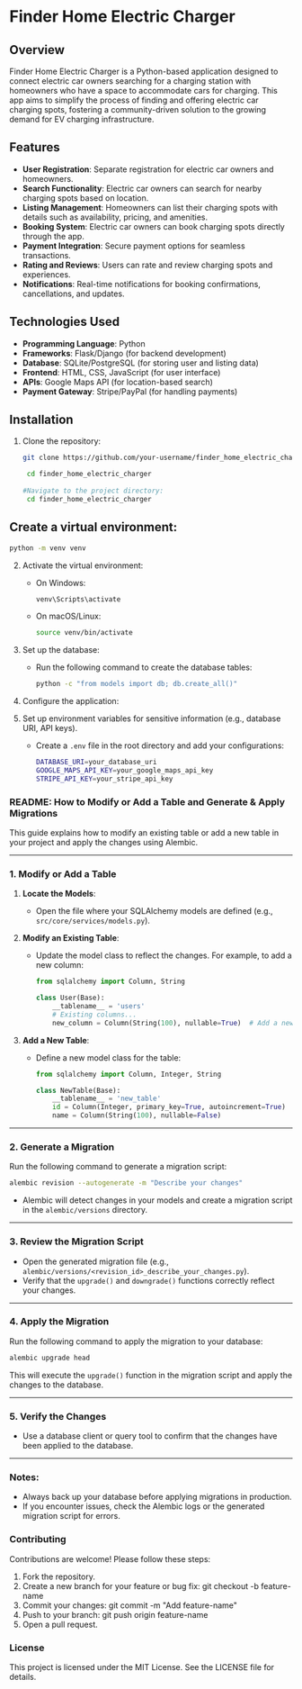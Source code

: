 # Finder Home Electric Charger

## Overview
Finder Home Electric Charger is a Python-based application designed to connect electric car owners searching for a charging station with homeowners who have a space to accommodate cars for charging. This app aims to simplify the process of finding and offering electric car charging spots, fostering a community-driven solution to the growing demand for EV charging infrastructure.

## Features
- **User Registration**: Separate registration for electric car owners and homeowners.
- **Search Functionality**: Electric car owners can search for nearby charging spots based on location.
- **Listing Management**: Homeowners can list their charging spots with details such as availability, pricing, and amenities.
- **Booking System**: Electric car owners can book charging spots directly through the app.
- **Payment Integration**: Secure payment options for seamless transactions.
- **Rating and Reviews**: Users can rate and review charging spots and experiences.
- **Notifications**: Real-time notifications for booking confirmations, cancellations, and updates.

## Technologies Used
- **Programming Language**: Python
- **Frameworks**: Flask/Django (for backend development)
- **Database**: SQLite/PostgreSQL (for storing user and listing data)
- **Frontend**: HTML, CSS, JavaScript (for user interface)
- **APIs**: Google Maps API (for location-based search)
- **Payment Gateway**: Stripe/PayPal (for handling payments)

## Installation
1. Clone the repository:
   ```bash
   git clone https://github.com/your-username/finder_home_electric_charger.git
   
    cd finder_home_electric_charger
    
   #Navigate to the project directory:
    cd finder_home_electric_charger
   ```
## Create a virtual environment:
```bash
python -m venv venv
```
2. Activate the virtual environment:
   - On Windows:
     ```bash
     venv\Scripts\activate
     ```
   - On macOS/Linux:
     ```bash
     source venv/bin/activate
     ```
 
    
3. Set up the database:
   - Run the following command to create the database tables:
     ```bash
     python -c "from models import db; db.create_all()"
     ```
4. Configure the application:
5. Set up environment variables for sensitive information (e.g., database URI, API keys).
   - Create a `.env` file in the root directory and add your configurations:
     ```bash
     DATABASE_URI=your_database_uri
     GOOGLE_MAPS_API_KEY=your_google_maps_api_key
     STRIPE_API_KEY=your_stripe_api_key
     ```

### README: How to Modify or Add a Table and Generate & Apply Migrations

This guide explains how to modify an existing table or add a new table in your project and apply the changes using Alembic.

---

### **1. Modify or Add a Table**
1. **Locate the Models**:
   - Open the file where your SQLAlchemy models are defined (e.g., `src/core/services/models.py`).

2. **Modify an Existing Table**:
   - Update the model class to reflect the changes. For example, to add a new column:
     ```python
     from sqlalchemy import Column, String

     class User(Base):
         __tablename__ = 'users'
         # Existing columns...
         new_column = Column(String(100), nullable=True)  # Add a new column
     ```

3. **Add a New Table**:
   - Define a new model class for the table:
     ```python
     from sqlalchemy import Column, Integer, String

     class NewTable(Base):
         __tablename__ = 'new_table'
         id = Column(Integer, primary_key=True, autoincrement=True)
         name = Column(String(100), nullable=False)
     ```

---

### **2. Generate a Migration**
Run the following command to generate a migration script:
```bash
alembic revision --autogenerate -m "Describe your changes"
```
- Alembic will detect changes in your models and create a migration script in the `alembic/versions` directory.

---

### **3. Review the Migration Script**
- Open the generated migration file (e.g., `alembic/versions/<revision_id>_describe_your_changes.py`).
- Verify that the `upgrade()` and `downgrade()` functions correctly reflect your changes.

---

### **4. Apply the Migration**
Run the following command to apply the migration to your database:
```bash
alembic upgrade head
```
This will execute the `upgrade()` function in the migration script and apply the changes to the database.

---

### **5. Verify the Changes**
- Use a database client or query tool to confirm that the changes have been applied to the database.

---

### Notes:
- Always back up your database before applying migrations in production.
- If you encounter issues, check the Alembic logs or the generated migration script for errors.


### Contributing
Contributions are welcome! Please follow these steps:  
1. Fork the repository.
2. Create a new branch for your feature or bug fix:
git checkout -b feature-name
3. Commit your changes:
git commit -m "Add feature-name"
4. Push to your branch:
git push origin feature-name
5. Open a pull request.
### License
This project is licensed under the MIT License. See the LICENSE file for details.